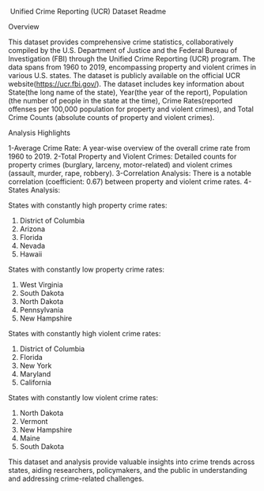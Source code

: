  Unified Crime Reporting (UCR) Dataset Readme
 
Overview

This dataset provides comprehensive crime statistics, collaboratively compiled by the U.S. Department of Justice and the Federal Bureau of Investigation (FBI) through the Unified Crime Reporting (UCR) program. The data spans from 1960 to 2019, encompassing property and violent crimes in various U.S. states.
The dataset is publicly available on the official UCR website(https://ucr.fbi.gov/).
The dataset includes key information about State(the long name of the state), Year(the year of the report), Population (the number of people in the state at the time), Crime Rates(reported offenses per 100,000 population for property and violent crimes), and Total Crime Counts (absolute counts of property and violent crimes).

Analysis Highlights

1-Average Crime Rate: A year-wise overview of the overall crime rate from 1960 to 2019.
2-Total Property and Violent Crimes: Detailed counts for property crimes (burglary, larceny, motor-related) and violent crimes (assault, murder, rape, robbery).
3-Correlation Analysis: There is a notable correlation (coefficient: 0.67) between property and violent crime rates.
4-States Analysis:

States with constantly high property crime rates:
1. District of Columbia
2. Arizona
3. Florida
4. Nevada
5. Hawaii
   
States with constantly low property crime rates:
1. West Virginia
2. South Dakota
3. North Dakota
4. Pennsylvania
5. New Hampshire

States with constantly high violent crime rates:
1. District of Columbia
2. Florida
3. New York
4. Maryland
5. California
   
States with constantly low violent crime rates:
1. North Dakota
2. Vermont
3. New Hampshire
4. Maine
5. South Dakota

This dataset and analysis provide valuable insights into crime trends across states, aiding researchers, policymakers, and the public in understanding and addressing crime-related challenges.
